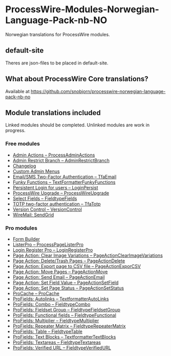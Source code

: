 # ProcessWire-Modules-Norwegian-Language-Pack-nb-NO

Norwegian translations for ProcessWire modules.

## default-site

Theres are json-files to be placed in default-site.

## What about ProcessWire Core translations?

Available at https://github.com/snobjorn/processwire-norwegian-language-pack-nb-no

## Module translations included

Linked modules should be completed. Unlinked modules are work in progress.

### Free modules

- [Admin Actions – ProcessAdminActions](https://modules.processwire.com/modules/process-admin-actions/)
- [Admin Restrict Branch – AdminRestrictBranch](https://modules.processwire.com/modules/admin-restrict-branch/)
- [Changelog](https://processwire.com/modules/process-changelog/)
- [Custom Admin Menus](https://processwire.com/modules/custom-admin-menus/)
- [Email/SMS Two-Factor Authentication – TfaEmail](https://modules.processwire.com/modules/tfa-email/)
- [Funky Functions – TextFormatterFunkyFunctions](https://github.com/blynx/TextformatterFunkyFunctions)
- [Persistent Login for users – LoginPersist](https://modules.processwire.com/modules/login-persist/)
- [ProcessWire Upgrade – ProcessWireUpgrade](https://modules.processwire.com/modules/process-wire-upgrade/)
- [Select Fields – FieldtypeFields](https://processwire.com/modules/fieldtype-fields/)
- [TOTP two-factor authentication – TfaTotp](https://modules.processwire.com/modules/tfa-totp/)
- [Version Control – VersionControl](https://modules.processwire.com/modules/version-control/)
- [WireMail: SendGrid](https://processwire.com/modules/wire-mail-send-grid/)

### Pro modules

- [Form Builder](https://processwire.com/store/form-builder/)
- [ListerPro – ProcessPageListerPro](https://processwire.com/talk/topic/7793-listerpro-latest-version-download/)
- [Login Register Pro – LoginRegisterPro](https://processwire.com/talk/forum/51-loginregisterpro-support/)
- [Page Action: Clear Image Variations – PageActionClearImageVariations](https://processwire.com/talk/topic/20471-listerpro-page-action-clear-image-variations/)
- [Page Action: Delete/Trash Pages – PageActionDelete](https://processwire.com/talk/topic/7893-listerpro-page-action-deletetrash-pages/)
- [Page Action: Export page to CSV file – PageActionExporCSV](https://processwire.com/talk/topic/7895-listerpro-page-action-export-pages-to-csv-file/)
- [Page Action: Move Pages – PageActionMove](https://processwire.com/talk/topic/7898-listerpro-page-action-move-pages/)
- [Page Action: Send Email – PageActionEmail](https://processwire.com/talk/topic/7897-listerpro-page-action-send-email/)
- [Page Action: Set Field Value – PageActionSetField](https://processwire.com/talk/topic/7896-listerpro-page-action-set-field-value/)
- [Page Action: Set Page Status – PageActionSetStatus](https://processwire.com/talk/topic/7894-listerpro-page-action-set-page-status/)
- [ProCache – ProCache](https://processwire.com/talk/topic/2654-procache-download-latest-401/)
- [ProFields: Autolinks – TextformatterAutoLinks](https://processwire.com/talk/topic/6214-autolinks/)
- [ProFields: Combo – FieldtypeCombo](https://processwire.com/talk/forum/54-combo/)
- [ProFields: Fieldset Group – FieldtypeFieldsetGroup](https://processwire.com/talk/topic/6413-profields-download/)
- [ProFields: Functional fields – FieldtypeFunctional](https://processwire.com/talk/topic/6413-profields-download/)
- [ProFields: Multiplier – FieldtypeMultiplier](https://processwire.com/talk/forum/45-multiplier/)
- [ProFields: Repeater Matrix – FieldtypeRepeaterMatrix](https://processwire.com/talk/forum/43-repeater-matrix/)
- [ProFields: Table – FieldtypeTable](https://processwire.com/talk/forum/42-table/)
- [ProFields: Text Blocks – TextformatterTextBlocks](https://processwire.com/talk/forum/46-autolinks-text-blocks-textformatters/)
- [ProFields: Textareas – FieldtypeTextareas](https://processwire.com/talk/forum/44-textareas/)
- [ProFields: Verified URL – FieldtypeVerifiedURL](https://processwire.com/talk/topic/6413-profields-download/)
